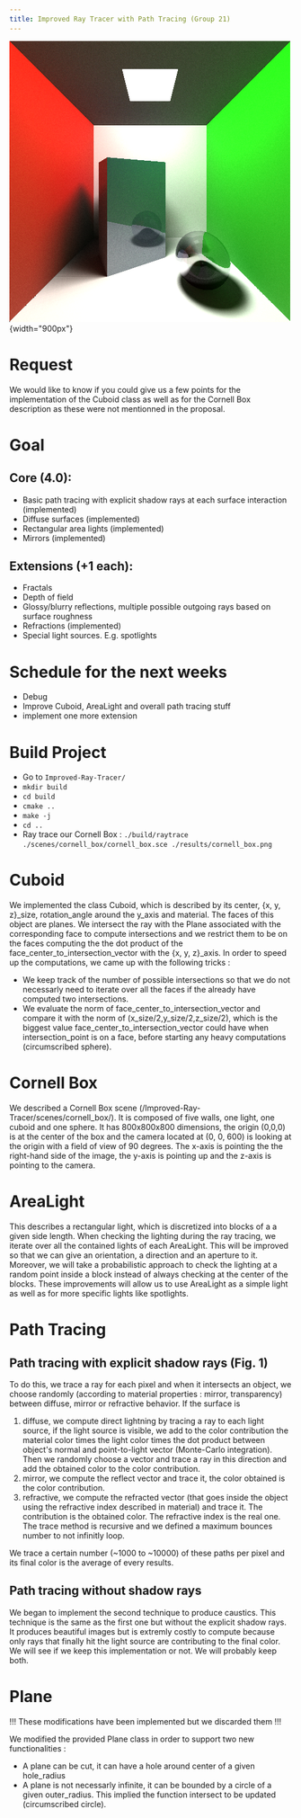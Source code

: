 ```yaml
---
title: Improved Ray Tracer with Path Tracing (Group 21)
---
```


![Fig. 1](../res/images/cornell_box.png){width="900px"}

# Request
We would like to know if you could give us a few points for the implementation of the Cuboid class as well as for the Cornell Box description as these were not mentionned in the proposal.

# Goal
## Core (4.0):
- Basic path tracing with explicit shadow rays at each surface interaction (implemented)
- Diffuse surfaces (implemented)
- Rectangular area lights (implemented)
- Mirrors (implemented)

## Extensions (+1 each):
- Fractals
- Depth of field
- Glossy/blurry reflections, multiple possible outgoing rays based on surface roughness
- Refractions (implemented)
- Special light sources. E.g. spotlights

# Schedule for the next weeks
- Debug
- Improve Cuboid, AreaLight and overall path tracing stuff
- implement one more extension

# Build Project
- Go to `Improved-Ray-Tracer/`
- `mkdir build`
- `cd build`
- `cmake ..`
- `make -j`
- `cd ..`
- Ray trace our Cornell Box : `./build/raytrace ./scenes/cornell_box/cornell_box.sce ./results/cornell_box.png`

# Cuboid
We implemented the class Cuboid, which is described by its center, {x, y, z}_size, rotation_angle around the y_axis and material. The faces of this object are planes. We intersect the ray with the Plane associated with the corresponding face to compute intersections and we restrict them to be on the faces computing the the dot product of the face_center_to_intersection_vector with the {x, y, z}_axis. In order to speed up the computations, we came up with the following tricks :

- We keep track of the number of possible intersections so that we do not necessarly need to iterate over all the faces if the already have computed two intersections.
- We evaluate the norm of face_center_to_intersection_vector and compare it with the norm of (x_size/2,y_size/2,z_size/2), which is the biggest value face_center_to_intersection_vector could have when intersection_point is on a face, before starting any heavy computations (circumscribed sphere).

# Cornell Box
We described a Cornell Box scene (/Improved-Ray-Tracer/scenes/cornell_box/). It is composed of five walls, one light, one cuboid and one sphere. It has 800x800x800 dimensions, the origin (0,0,0) is at the center of the box and the camera located at (0, 0, 600) is looking at the origin with a field of view of 90 degrees. The x-axis is pointing the the right-hand side of the image, the y-axis is pointing up and the z-axis is pointing to the camera.

# AreaLight
This describes a rectangular light, which is discretized into blocks of a a given side length. When checking the lighting during the ray tracing, we iterate over all the contained lights of each AreaLight. This will be improved so that we can give an orientation, a direction and an aperture to it. Moreover, we will take a probabilistic approach to check the lighting at a random point inside a block instead of always checking at the center of the blocks. These improvements will allow us to use AreaLight as a simple light as well as for more specific lights like spotlights.

# Path Tracing
## Path tracing with explicit shadow rays (Fig. 1)
To do this, we trace a ray for each pixel and when it intersects an object, we choose randomly (according to material properties : mirror, transparency) between diffuse, mirror or refractive behavior. If the surface is

1. diffuse, we compute direct lightning by tracing a ray to each light source, if the light source is visible, we add to the color contribution the material color times the light color times the dot product between object's normal and point-to-light vector (Monte-Carlo integration). Then we randomly choose a vector and trace a ray in this direction and add the obtained color to the color contribution.
2. mirror, we compute the reflect vector and trace it, the color obtained is the color contribution.
3. refractive, we compute the refracted vector (that goes inside the object using the refractive index described in material) and trace it. The contribution is the obtained color. The refractive index is the real one.
The trace method is recursive and we defined a maximum bounces number to not infinitly loop.

We trace a certain number (~1000 to ~10000) of these paths per pixel and its final color is the average of every results.

## Path tracing without shadow rays
We began to implement the second technique to produce caustics. This technique is the same as the first one but without the explicit shadow rays. It produces beautiful images but is extremly costly to compute because only rays that finally hit the light source are contributing to the final color. We will see if we keep this implementation or not. We will probably keep both.

# Plane
!!! These modifications have been implemented but we discarded them !!!

We modified the provided Plane class in order to support two new functionalities :

- A plane can be cut, it can have a hole around center of a given hole_radius
- A plane is not necessarly infinite, it can be bounded by a circle of a given outer_radius. This implied the function intersect to be updated (circumscribed circle).
